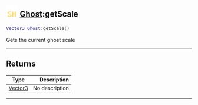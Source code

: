 ## <img src="../../.gitbook/assets/shared.png" width="32" height="32" /> [Ghost](../ghost/README.md):getScale

```lua
Vector3 Ghost:getScale()
```

Gets the current ghost scale<br>

-----------------
## Returns

| Type   | Description |
| ------ | ----------: |
| [Vector3](../vector3/README.md) | No description |


--------